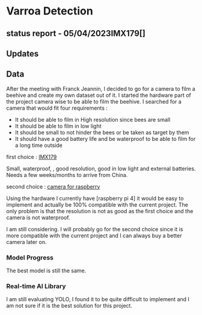 # Varroa Detection
## status report - 05/04/2023IMX179[]


## Updates

## Data
After the meeting with Franck Jeannin, I decided to go for a camera to film a beehive and create my own dataset out of it.
I started the hardware part of the project camera wise to be able to film the beehive.
I searched for a camera that would fit four requirements :
- It should be able to film in High resolution since bees are small
- It should be able to film in low light 
- It should be small to not hinder the bees or be taken as target by them
- It should have a good battery life and be waterproof to be able to film for a long time outside
  
first choice :
[IMX179](https://fr.aliexpress.com/item/1005005307106315.html?spm=a2g0o.productlist.main.7.a59e5464ff8x2p&algo_pvid=13c05464-2b51-471b-8333-d94e6557454c&algo_exp_id=13c05464-2b51-471b-8333-d94e6557454c-3&pdp_npi=3%40dis%21EUR%2154.19%2135.22%21%21%21%21%21%402102188b16806476668711522d06fe%2112000032570040379%21sea%21FR%213335011108&curPageLogUid=FDbjN1sgP0pu)

Small, waterproof, , good resolution, good in low light and external batteries. Needs a few weeks/months to arrive from China.

second choice :
[camera for raspberry](https://fr.aliexpress.com/item/1005003428902905.html?spm=a2g0o.productlist.main.75.a59e5464ff8x2p&algo_pvid=13c05464-2b51-471b-8333-d94e6557454c&algo_exp_id=13c05464-2b51-471b-8333-d94e6557454c-37&pdp_npi=3%40dis%21EUR%2111.41%2111.41%21%21%21%21%21%402102188b16806476668711522d06fe%2112000025742610117%21sea%21FR%213335011108&curPageLogUid=83QWqKa62QYu)

Using the hardware I currently have [raspberry pi 4] it would be easy to implement and actually be 100% compatible with the current project. The only problem is that the resolution is not as good as the first choice and the camera is not waterproof.

I am still considering. I will probably go for the second choice since it is more compatible with the current project and I can always buy a better camera later on.

### Model Progress
The best model is still the same.

### Real-time AI Library
I am still evaluating YOLO, I found it to be quite difficult to implement and I am not sure if it is the best solution for this project.

